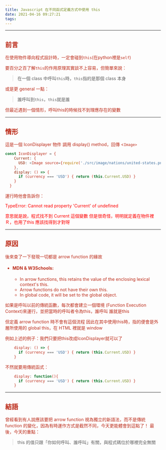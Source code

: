 ```yaml
---
title: Javascript 在不同函式定義方式中使用 this
date: 2021-04-16 09:27:21
tags:
---
```


***

## <font color="#BC2C1A"> 前言

在使用物件導向程式設計時，一定會碰到`this`(在python裡是`self`)

要百分之百了解`this`的作用原理其實談不上容易，但簡單來說：

> 在一個 class 中呼叫`this`時，`this`指的是那個 class 本身

或是更 general 一點：

> 誰呼叫到`this`，`this`就是誰

但最近遇到一個情形，呼叫this的時候找不到理應存在的變數

***

## <font color="#BC2C1A"> 情形

這是一個 IconDisplayer 物件
調用 display() method，回傳 <`Image>`

```javascript
const IconDisplayer = {
    Current: {
      USD: <Image source={require('./src/image/nations/united-states.png')} />
    },
    display: () => {
      if (currency === 'USD') { return (this.Current.USD) }
    }
  }
```

運行時他會告訴你：

<font color="red">TypeError: Cannot read property 'Current' of undefined

意思就是說，程式找不到 Current 這個變數
但是很奇怪，明明就定義在物件裡Ｒ，也用了this
應該找得到才對呀

---

## <font color="#BC2C1A"> 原因

後來查了一下發現一切都是 arrow function 的緣故

- #### MDN & W3Schools:
	- In arrow functions, this retains the value of 
	the enclosing lexical context's this.
	- Arrow functions do not have their own this.
	- In global code, it will be set to the global object.

如果是呼叫以前的傳統函數，每次都會建立一個環境 (Function Execution Context)來運行，並把當時的呼叫者令為this，誰呼叫 誰就是this

但定義 arrow function 時不會有這個流程
因此在其中使用this時，指的便會是外層所使用的 global this，在 HTML 裡就是 window

例如上述的例子：我們只要把this改成IconDisplayer就可以了

```javascript
    display: () => {
      if (currency === 'USD') { return (this.Current.USD) }
    }
```

不然就要用傳統函式：

```javascript
    display: function(){
      if (currency === 'USD') { return (this.Current.USD) }
    }
````

---

## <font color="#BC2C1A"> 結語

曾經看到有人說應該要把 arrow function 視為獨立的新語法，而不是傳統function 的變化，因為有時運作方式是截然不同，今天更能體會到這點了！
最後，今天的重點：

> this 的值只跟「你如何呼叫、誰呼叫」有關，與程式碼位於哪裡完全無關
